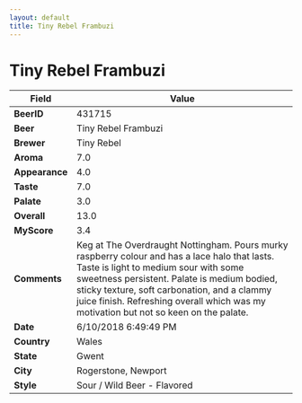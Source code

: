 ```yaml
---
layout: default
title: Tiny Rebel Frambuzi
---
```


# Tiny Rebel Frambuzi

| Field         | Value     |
|---------------|-----------|
| **BeerID** | 431715 |
| **Beer** | Tiny Rebel Frambuzi |
| **Brewer** | Tiny Rebel |
| **Aroma** | 7.0 |
| **Appearance** | 4.0 |
| **Taste** | 7.0 |
| **Palate** | 3.0 |
| **Overall** | 13.0 |
| **MyScore** | 3.4 |
| **Comments** | Keg at The Overdraught Nottingham. Pours murky raspberry colour and has a lace halo that lasts. Taste is light to medium sour with some sweetness persistent. Palate is medium bodied, sticky texture, soft carbonation, and a clammy juice finish. Refreshing overall which was my motivation but not so keen on the palate. |
| **Date** | 6/10/2018 6:49:49 PM |
| **Country** | Wales |
| **State** | Gwent |
| **City** | Rogerstone, Newport |
| **Style** | Sour / Wild Beer - Flavored |
